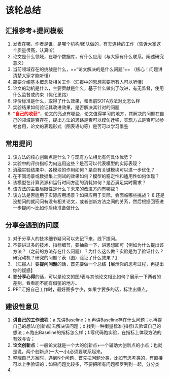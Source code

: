 # 该轮总结

## 汇报参考+提问模板

1. 发表在哪，作者是谁，是哪个机构/团队做的，有无连续的工作（告诉大家这个质量很高，认真听）
2. 论文是什么领域，在哪个数据库，有什么应用（与大家有什么联系，阐述研究意义）
3. 当前领域存在的挑战是什么，==“论文解决的是什么问题”== （核心！问题讲清楚大家才能听懂）
4. 简要介绍基本概念及相关工作（汇报中的思想需要所有人可以听懂）
5. 论文的动机是什么，主要贡献是什么，基于什么做出了改进，有无监督，使用什么监督或约束（优化思路）
6. 评价标准是什么，取得了什么效果，和当前SOTA方法对比怎么样
7. 实验结果如何验证其改进效果，是否解决其针对的问题
8. **<font color="red">“自己的收获”</font>**，论文的亮点有哪些，论文值得学习的地方，其解决的问题在自己的领域是否存在，提出方法的思路是否可以模仿迁移，实现方式是否可以参考套用，论文的表现形式（图表语句等）是否可以学习借鉴


## 常用提问

1. 该方法的核心创新点是什么？与现有方法相比有何具体优势？ 
2. 实验中的评价指标为何选用这些？是否可以代表模型的实际表现？
3. 消融实验结果中，各模块的作用如何？是否有关键模块可以进一步优化？
4. 在不同场景或数据集上测试的效果如何？模型的稳定性和适用性如何体现？
5. 该模型在计算资源和运行时间方面的消耗如何？是否满足实时需求？
6. 该方法的主要局限性是什么？未来的改进方向有哪些？
7. 该方法是否适用于实际应用场景？如果应用于实际，会面临哪些挑战？
8.还是没想问的就问问有没有相关论文，或者创新方法之间的关系，然后根据回答进一步提问～比如你后续准备做什么


## 分享会遇到的问题

1. 对于分享人的技术细节疑问可以先记下来，线下提问。
2. 不要讲过多的技术、指标细节，要抽象一下，讲思想即可【例如为什么提出该方法？（之前的方法存在什么问题）？为什么这么做？实验是为了验证什么？研究动机？研究的问题？表（图）验证了什么效果？】
3. （汇报人）要**提问问题**的话，首先要做一个总结【展示你的思考过程，再提出你的疑惑】
4. 要**分享心得**的话，可以是论文的图/表与其他论文相比如何？展示一下两者的差别，看看能不能有借鉴的地方。
5. PPT汇报自己工作时，最好图多字少，如果字要多的话，标注出重点。

## 建设性意见  

1. **讲自己的工作流程**：a.先讲Baseline；b.再讲Baseline存在什么问题；c.再提自己的想法(创新点)去解决该问题；d.找到一种衡量标准(指标)去验证自己的想法；e.跑出Baseline的指标怎么样；f.写代码跑实验，在指标上体现方法的有效与否；
2. **论文创新点**：一般论文就是一个大的创新点+一个辅助大创新点的小点；也就是说，两个创新点(一大一小)必须要联系起来。
3. 整理自己方案时，遇到N个问题，首先把问题分类，比如有思考类的，有直接可以上手验证的；如果问题比较多，不要把所有问题都罗列到一起，分分类
4. 


